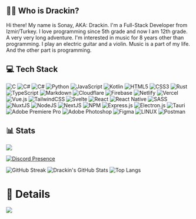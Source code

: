 ## 🦸‍♂️ Who is Drackin?

Hi there! My name is Sonay, AKA: Drackin. I'm a Full-Stack Developer from Izmir/Turkey. I love programming since 5th grade and now I am 12th grade. A very very long adventure. I'm interested in music for 8 years other than programming. I play an electric guitar and a violin. Music is a part of my life. And the other part is programming.

## 💻 Tech Stack
  
![C](https://img.shields.io/badge/c-323330?style=for-the-badge&logo=c-sharp)
![C#](https://img.shields.io/badge/c++-323330?style=for-the-badge&logo=c%2B%2B)
![C#](https://img.shields.io/badge/c-323330?style=for-the-badge&logo=c-sharp)
![Python](https://img.shields.io/badge/python-323330?style=for-the-badge&logo=python) 
![JavaScript](https://img.shields.io/badge/javascript-323330?style=for-the-badge&logo=javascript) 
![Kotlin](https://img.shields.io/badge/Kotlin-323330?style=for-the-badge&logo=kotlin) 
![HTML5](https://img.shields.io/badge/html5-323330?style=for-the-badge&logo=html5) 
![CSS3](https://img.shields.io/badge/css3-323330?style=for-the-badge&logo=css3) 
![Rust](https://img.shields.io/badge/rust-323330?style=for-the-badge&logo=rust) 
![TypeScript](https://img.shields.io/badge/typescript-323330?style=for-the-badge&logo=typescript) 
![Markdown](https://img.shields.io/badge/markdown-323330?style=for-the-badge&logo=markdown) 
![Cloudflare](https://img.shields.io/badge/Cloudflare-323330?style=for-the-badge&logo=Cloudflare) 
![Firebase](https://img.shields.io/badge/firebase-323330?style=for-the-badge&logo=firebase) 
![Netlify](https://img.shields.io/badge/netlify-323330?style=for-the-badge&logo=netlify) 
![Vercel](https://img.shields.io/badge/vercel-323330?style=for-the-badge&logo=vercel) 
![Vue.js](https://img.shields.io/badge/vuejs-323330?style=for-the-badge&logo=vuedotjs) 
![TailwindCSS](https://img.shields.io/badge/tailwindcss-323330?style=for-the-badge&logo=tailwind-css) 
![Svelte](https://img.shields.io/badge/svelte-323330?style=for-the-badge&logo=svelte) 
![React](https://img.shields.io/badge/react-323330?style=for-the-badge&logo=react) 
![React Native](https://img.shields.io/badge/react_native-323330?style=for-the-badge&logo=react) 
![SASS](https://img.shields.io/badge/SASS-323330?style=for-the-badge&logo=SASS) 
![NuxtJS](https://img.shields.io/badge/Nuxt-323330?style=for-the-badge&logo=nuxt.js) 
![NodeJS](https://img.shields.io/badge/node.js-323330?style=for-the-badge&logo=node.js) 
![NextJS](https://img.shields.io/badge/Next-323330?style=for-the-badge&logo=next.js) 
![NPM](https://img.shields.io/badge/NPM-323330?style=for-the-badge&logo=npm) 
![Express.js](https://img.shields.io/badge/express.js-323330?style=for-the-badge&logo=express) 
![Electron.js](https://img.shields.io/badge/Electron-323330?style=for-the-badge&logo=Electron) 
![Tauri](https://img.shields.io/badge/Tauri-323330?style=for-the-badge&logo=tauri&logoColor=F7DF1E) 
![Adobe Premiere Pro](https://img.shields.io/badge/Adobe%20Premiere%20Pro-323330?style=for-the-badge&logo=Adobe%20Premiere%20Pro) 
![Adobe Photoshop](https://img.shields.io/badge/adobe%20photoshop-323330?style=for-the-badge&logo=adobephotoshop) 
![Figma](https://img.shields.io/badge/figma-323330?style=for-the-badge&logo=figma) 
![LINUX](https://img.shields.io/badge/Linux-323330?style=for-the-badge&logo=linux) 
![Postman](https://img.shields.io/badge/Postman-323330?style=for-the-badge&logo=postman) 

## 📊 Stats
  
![](https://github-profile-trophy.vercel.app/?username=Drackin&theme=onedark&no-frame=true&margin-w=4&column=-1)

[![Discord Presence](https://lanyard-profile-readme.vercel.app/api/607507574018801664)](https://discord.com/users/607507574018801664)

![GitHub Streak](https://github-readme-streak-stats.herokuapp.com/?user=Drackin&theme=dark)
![Drackin's GitHub Stats](https://github-readme-stats.vercel.app/api?username=Drackin&show_icons=true&theme=react)
![Top Langs](https://github-readme-stats.vercel.app/api/top-langs/?username=Drackin&layout=compact&theme=react)

# 🥇 Details
![](https://komarev.com/ghpvc/?username=Drackin&color=brightgreen)
